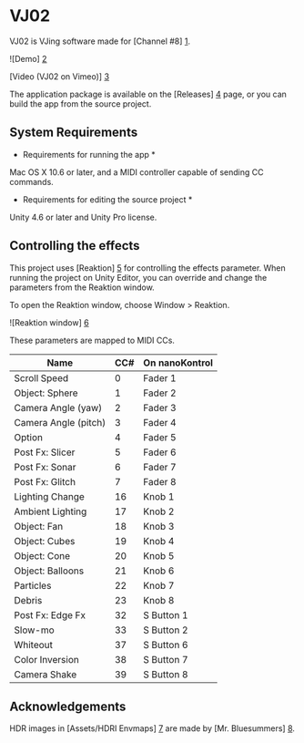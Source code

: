 VJ02
====

VJ02 is VJing software made for [Channel #8] [1].

![Demo] [2]

[Video (VJ02 on Vimeo)] [3]

The application package is available on the [Releases] [4] page, or you can build the app
from the source project.

System Requirements
-------------------

* Requirements for running the app *

Mac OS X 10.6 or later, and a MIDI controller capable of sending CC commands.

* Requirements for editing the source project *

Unity 4.6 or later and Unity Pro license.

Controlling the effects
-----------------------

This project uses [Reaktion] [5] for controlling the effects parameter. When running the
project on Unity Editor, you can override and change the parameters from the Reaktion window.

To open the Reaktion window, choose Window > Reaktion.

![Reaktion window] [6]

These parameters are mapped to MIDI CCs.

| Name                 | CC# | On nanoKontrol |
| -------------------- | --- | -------------- |
| Scroll Speed         |   0 | Fader 1        |
| Object: Sphere       |   1 | Fader 2        |
| Camera Angle (yaw)   |   2 | Fader 3        |
| Camera Angle (pitch) |   3 | Fader 4        |
| Option               |   4 | Fader 5        |
| Post Fx: Slicer      |   5 | Fader 6        |
| Post Fx: Sonar       |   6 | Fader 7        |
| Post Fx: Glitch      |   7 | Fader 8        |
| Lighting Change      |  16 | Knob 1         |
| Ambient Lighting     |  17 | Knob 2         |
| Object: Fan          |  18 | Knob 3         |
| Object: Cubes        |  19 | Knob 4         |
| Object: Cone         |  20 | Knob 5         |
| Object: Balloons     |  21 | Knob 6         |
| Particles            |  22 | Knob 7         |
| Debris               |  23 | Knob 8         |
| Post Fx: Edge Fx     |  32 | S Button 1     |
| Slow-mo              |  33 | S Button 2     |
| Whiteout             |  37 | S Button 6     |
| Color Inversion      |  38 | S Button 7     |
| Camera Shake         |  39 | S Button 8     |

Acknowledgements
----------------

HDR images in [Assets/HDRI Envmaps] [7] are made by [Mr. Bluesummers] [8].

[1]: https://www.super-deluxe.com/room/3715/
[2]: http://keijiro.github.io/VJ02/demo.gif
[3]: https://vimeo.com/104780871
[4]: https://github.com/keijiro/VJ02/releases
[5]: https://github.com/keijiro/Reaktion
[6]: http://keijiro.github.io/VJ02/reaktion-window.png
[7]: https://github.com/keijiro/VJ02/tree/master/Assets/HDRI%20Envmaps
[8]: http://www.mrbluesummers.com

